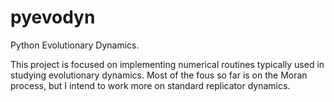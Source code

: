 pyevodyn
========

Python Evolutionary Dynamics.

This project is focused on implementing numerical routines typically used in studying evolutionary dynamics. Most of the fous so far is on the Moran process, but I intend to work more on standard replicator dynamics.
